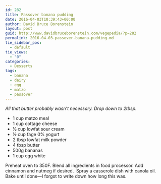 ```yaml
---
id: 282
title: Passover banana pudding
date: 2016-04-03T10:39:43+00:00
author: David Bruce Borenstein
layout: post
guid: http://www.davidbruceborenstein.com/vegepedia/?p=282
permalink: 2016-04-03-passover-banana-pudding.md
tie_sidebar_pos:
  - default
tie_views:
  - "0"
categories:
  - Desserts
tags:
  - banana
  - dairy
  - egg
  - matzo
  - passover
---
```

_All that butter probably wasn’t necessary. Drop down to 2tbsp._

  * 1 cup matzo meal
  * 1 cup cottage cheese
  * ½ cup lowfat sour cream
  * ½ cup fage 0% yogurt
  * 2 tbsp lowfat milk powder
  * 4 tbsp butter
  * 500g bananas
  * 1 cup egg white

Preheat oven to 350F. Blend all ingredients in food processor. Add cinnamon and nutmeg if desired.  Spray a casserole dish with canola oil. Bake until done—I forgot to write down how long this was.